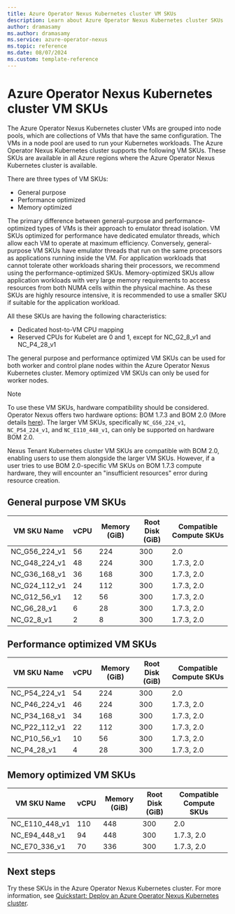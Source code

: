 ```yaml
---
title: Azure Operator Nexus Kubernetes cluster VM SKUs
description: Learn about Azure Operator Nexus Kubernetes cluster SKUs
author: dramasamy
ms.author: dramasamy
ms.service: azure-operator-nexus
ms.topic: reference
ms.date: 08/07/2024
ms.custom: template-reference
---
```


# Azure Operator Nexus Kubernetes cluster VM SKUs

The Azure Operator Nexus Kubernetes cluster VMs are grouped into node pools, which are collections of VMs that have the same configuration. The VMs in a node pool are used to run your Kubernetes workloads. The Azure Operator Nexus Kubernetes cluster supports the following VM SKUs. These SKUs are available in all Azure regions where the Azure Operator Nexus Kubernetes cluster is available.

There are three types of VM SKUs:

* General purpose
* Performance optimized
* Memory optimized

The primary difference between general-purpose and performance-optimized types of VMs is their approach to emulator thread isolation. VM SKUs optimized for performance have dedicated emulator threads, which allow each VM to operate at maximum efficiency. Conversely, general-purpose VM SKUs have emulator threads that run on the same processors as applications running inside the VM. For application workloads that cannot tolerate other workloads sharing their processors, we recommend using the performance-optimized SKUs. Memory-optimized SKUs allow application workloads with very large memory requirements to access resources from both NUMA cells within the physical machine. As these SKUs are highly resource intensive, it is recommended to use a smaller SKU if suitable for the application workload.

All these SKUs are having the following characteristics:

* Dedicated host-to-VM CPU mapping
* Reserved CPUs for Kubelet are 0 and 1, except for NC_G2_8_v1 and NC_P4_28_v1

The general purpose and performance optimized VM SKUs can be used for both worker and control plane nodes within the Azure Operator Nexus Kubernetes cluster. Memory optimized VM SKUs can only be used for worker nodes.

> [!NOTE]
> To use these VM SKUs, hardware compatibility should be considered. Operator Nexus offers two hardware options: BOM 1.7.3 and BOM 2.0 (More details [here](./reference-operator-nexus-skus.md#compute-skus)). The larger VM SKUs, specifically `NC_G56_224_v1`, `NC_P54_224_v1`, and `NC_E110_448_v1`, can only be supported on hardware BOM 2.0.
> 
> Nexus Tenant Kubernetes cluster VM SKUs are compatible with BOM 2.0, enabling users to use them alongside the larger VM SKUs. However, if a user tries to use BOM 2.0-specific VM SKUs on BOM 1.7.3 compute hardware, they will encounter an "insufficient resources" error during resource creation.

## General purpose VM SKUs

| VM SKU Name   | vCPU | Memory (GiB) | Root Disk (GiB) | Compatible Compute SKUs |
|---------------|------|--------------|-----------------|---------------------|
| NC_G56_224_v1 | 56   | 224          | 300             | 2.0             |
| NC_G48_224_v1 | 48   | 224          | 300             | 1.7.3, 2.0  |
| NC_G36_168_v1 | 36   | 168          | 300             | 1.7.3, 2.0  |
| NC_G24_112_v1 | 24   | 112          | 300             | 1.7.3, 2.0  |
| NC_G12_56_v1  | 12   | 56           | 300             | 1.7.3, 2.0  |
| NC_G6_28_v1   | 6    | 28           | 300             | 1.7.3, 2.0  |
| NC_G2_8_v1    | 2    | 8            | 300             | 1.7.3, 2.0  |

## Performance optimized VM SKUs

| VM SKU Name   | vCPU | Memory (GiB) | Root Disk (GiB) | Compatible Compute SKUs |
|---------------|------|--------------|-----------------|---------------------|
| NC_P54_224_v1 | 54   | 224          | 300             | 2.0             |
| NC_P46_224_v1 | 46   | 224          | 300             | 1.7.3, 2.0  |
| NC_P34_168_v1 | 34   | 168          | 300             | 1.7.3, 2.0  |
| NC_P22_112_v1 | 22   | 112          | 300             | 1.7.3, 2.0  |
| NC_P10_56_v1  | 10   | 56           | 300             | 1.7.3, 2.0  |
| NC_P4_28_v1   | 4    | 28           | 300             | 1.7.3, 2.0  |

## Memory optimized VM SKUs

| VM SKU Name   | vCPU | Memory (GiB) | Root Disk (GiB) | Compatible Compute SKUs |
|---------------|------|--------------|-----------------|---------------------|
| NC_E110_448_v1| 110  | 448          | 300             | 2.0             |
| NC_E94_448_v1 | 94   | 448          | 300             | 1.7.3, 2.0  |
| NC_E70_336_v1 | 70   | 336          | 300             | 1.7.3, 2.0  |

## Next steps

Try these SKUs in the Azure Operator Nexus Kubernetes cluster. For more information, see [Quickstart: Deploy an Azure Operator Nexus Kubernetes cluster](./quickstarts-kubernetes-cluster-deployment-bicep.md).
